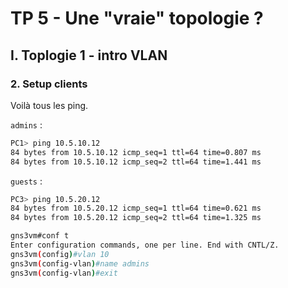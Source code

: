 # TP 5 - Une "vraie" topologie ?
## I. Toplogie 1 - intro VLAN
### 2. Setup clients
Voilà tous les ping.

`admins` :
```bash
PC1> ping 10.5.10.12  
84 bytes from 10.5.10.12 icmp_seq=1 ttl=64 time=0.807 ms  
84 bytes from 10.5.10.12 icmp_seq=2 ttl=64 time=1.441 ms
```
`guests` :
```bash
PC3> ping 10.5.20.12  
84 bytes from 10.5.20.12 icmp_seq=1 ttl=64 time=0.621 ms  
84 bytes from 10.5.20.12 icmp_seq=2 ttl=64 time=1.325 ms
```


```bash
gns3vm#conf t  
Enter configuration commands, one per line. End with CNTL/Z.  
gns3vm(config)#vlan 10  
gns3vm(config-vlan)#name admins  
gns3vm(config-vlan)#exit
```
<!--stackedit_data:
eyJoaXN0b3J5IjpbNTM3MTI2MTEyLDE1NTgzNzc2OF19
-->